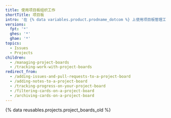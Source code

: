 ```yaml
---
title: 使用项目板组织工作
shortTitle: 项目板
intro: '在 {% data variables.product.prodname_dotcom %} 上使用项目板管理工作'
versions:
  fpt: '*'
  ghes: '*'
  ghae: '*'
topics:
  - Issues
  - Projects
children:
  - /managing-project-boards
  - /tracking-work-with-project-boards
redirect_from:
  - /adding-issues-and-pull-requests-to-a-project-board
  - /adding-notes-to-a-project-board
  - /tracking-progress-on-your-project-board
  - /filtering-cards-on-a-project-board
  - /archiving-cards-on-a-project-board
---
```


{% data reusables.projects.project_boards_old %}
